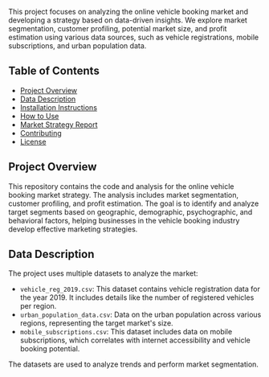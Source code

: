 This project focuses on analyzing the online vehicle booking market and developing a strategy based on data-driven insights. We explore market segmentation, customer profiling, potential market size, and profit estimation using various data sources, such as vehicle registrations, mobile subscriptions, and urban population data.
## Table of Contents
- [Project Overview](#project-overview)
- [Data Description](#data-description)
- [Installation Instructions](#installation-instructions)
- [How to Use](#how-to-use)
- [Market Strategy Report](#market-strategy-report)
- [Contributing](#contributing)
- [License](#license)
## Project Overview
This repository contains the code and analysis for the online vehicle booking market strategy. The analysis includes market segmentation, customer profiling, and profit estimation. The goal is to identify and analyze target segments based on geographic, demographic, psychographic, and behavioral factors, helping businesses in the vehicle booking industry develop effective marketing strategies.
## Data Description
The project uses multiple datasets to analyze the market:

- `vehicle_reg_2019.csv`: This dataset contains vehicle registration data for the year 2019. It includes details like the number of registered vehicles per region.
- `urban_population_data.csv`: Data on the urban population across various regions, representing the target market's size.
- `mobile_subscriptions.csv`: This dataset includes data on mobile subscriptions, which correlates with internet accessibility and vehicle booking potential.

The datasets are used to analyze trends and perform market segmentation.
